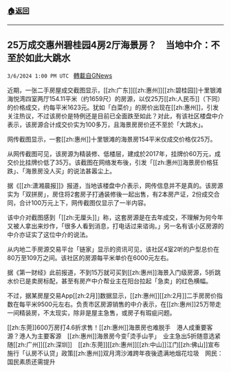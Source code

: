 ###  [:house:返回](README.md)
---


## 25万成交惠州碧桂园4房2厅海景房？　当地中介：不至於如此大跳水
`3/6/2024 1:00 PM UTC ` [轉載自GNews](https://gnews.org/articles/2370725)

近期，一张二手房屋成交截图显示，[[zh:广东]][[zh:惠州]][[zh:碧桂园]]十里银滩海悦湾四室两厅154.11平米（约1659尺）的房源，以仅25万[[zh:人民币]]（下同）的价格成交，约每平米1623元。犹如「白菜价」的房价出现在[[zh:惠州]]，引发关注热议，不过该房价是特例还是目前已全面跌至如此？对此，有该社区楼盘中介表示，该房源合计成交价实为100多万，且海景房房价还不至於「大跳水」。

网传截图显示，一套[[zh:惠州]]十里银滩的海景房154平米仅成交价格仅25万。

从网传截图可见，该房源为精装修、低楼层，建成於2017年，挂牌价60万元，成交价比挂牌价低了35万。该截图在网络发布後，引发「[[zh:惠州]]海景房价格狂跌」、「海景房没人买」的说法甚嚣尘上。

据《[[zh:潇湘晨报]]》报道，当地该楼盘中介表示，网传信息并不是真的。该房源实为「双拼房」，房住将2套房子打通装修後一起出售，有2本房产证，2份成交合同，合计100万元上下，网传截图仅显示了一半内容。

该中介对截图感到「[[zh:无厘头]]」称，这套房源是在去年成交，不理解为何今年又被人拿出来炒作，「很多人看到消息，打电话过来谘询。」另一名有该小区房源的中介亦证实了这位中介的说法。

从内地二手房源交易平台「链家」显示的资讯可见，该社区4室2听的户型总价在80万至109万之间。该社区的房源每平米单价在6000元左右。

据《第一财经》此前报道，不到15万就可买到[[zh:惠州]]海景入门级房源，5折跳水价已是卖房标配，甚至有房产中介帮业主在阳台拉起「急卖」的红色横幅。

不过，据某房屋交易App[[zh:2月]]数据显示，[[zh:惠州]][[zh:2月]]二手房房价指数在每平米9500元左右。负责市区房源销售的中介表示，在[[zh:惠州]]25万带走一间精装房，不太现实，除非是屋主急售，或房子有瑕疵问题。

[[zh:东莞]]600万房打4.6折求售！[[zh:惠州]]海景房也难脱手　港人成重要客源？港人为主要客源　[[zh:惠州]]海景房今变｢烫手山芋｣　业主急出5折随意选紧随[[zh:广州]][[zh:深圳]]　[[zh:东莞]][[zh:惠州]][[zh:中山]]江门[[zh:佛山]]宣布施行「认房不认贷」政策[[zh:惠州]]双月湾沙滩跨年夜後遗满地烟花垃圾　网民：国民素质还需提升
